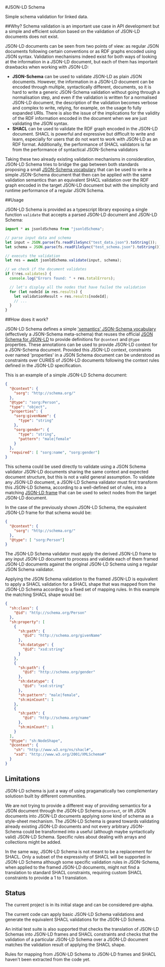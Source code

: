 #JSON-LD Schema

Simple schema validation for linked data.

##Why?
Schema validation is an important use case in API development but a simple and efficient solution based on the validation of JSON-LD documents does not exist. 

JSON-LD documents can be seen from two points of view: as regular JSON documents following certain conventions or as RDF graphs encoded using JSON syntax.
Validation mechanisms indeed exist for both ways of looking at the information in a JSON-LD document, but each of them has important drawbacks when working with JSON-LD:

- **JSON-Schema** can be used to validate JSON-LD as plain JSON documents. However, the information in a JSON-LD document can be encoded through multiple, syntactically different, documents, so it is hard to write a generic JSON-Schema validation without going through a normalisation step, and even if the validation is written for a normalised JSON-LD document, the description of the validation becomes verbose and complex to write, relying, for example, on the usage fo fully expanded URIs. There is also the issue of the implications for the validity of the RDF information encoded in the document when we are just validating the JSON syntax.
- **SHACL** can be used to validate the RDF graph encoded in the JSON-LD document. SHACL is powerful and expressive but difficult to write and learn, especially for users that do not want to work with JSON-LD as an RDF format. Additionally, the performance of SHACL validators is far from the performance of syntactical JSON-Schema validators


Taking these two already existing validation mechanisms in consideration, JSON-LD Schema tries to bridge the gap between both standards proposing
a small [JSON-Schema vocabulary](https://json-schema.org/draft/2019-09/json-schema-core.html#rfc.section.8.1.2) that can be used to write a simple JSON-Schema document that then can be applied with the same validation semantics than an equivalent SHACL validation over the RDF graph encoded in the target JSON-LD document but with the simplicity and runtime performance of a regular JSON Schema.

##Usage

JSON-LD Schema is provided as a typescript library exposing a single function `validate` that accepts a parsed JSON-LD document and JSON-LD Schema:

```typescript
import * as jsonldSchema from "jsonldSchema";

// parse input data and schema
let input = JSON.parse(fs.readFileSync("test_data.json").toString());
let schema = JSON.parse(fs.readFileSync("test_schema.json").toString());

// executs the validation
let res = await jsonldSchema.validate(input, schema);

// we check if the document validates
if (!res.validates) {
  console.log("Errors found: " + res.totalErrors);

  // let's display all the nodes that have failed the validation
  for (let nodeId in res.results) {
    let validationResult = res.results[nodeId];
    // ...
  }
}
```

##How does it work?

JSON-LD Schema defines a simple ['semantics' JSON-Schema vocabulary](vocabulary.json) (effectively a JSON-Schema meta-schema) that reuses the official [JSON Schema
for JSON-LD](https://github.com/json-ld/json-ld.org/blob/master/schemas/jsonld-schema.json) to provide definitions for `@context` and `@type` properties. These annotations can be used to provide JSON-LD context for a JSON-Schema document.
Provided this JSON-LD context, constraints over named 'properties' in a JSON Schema document can be understood as constraints
over CURIES of JSON-LD documents following the context rules defined in the JSON-LD specification.

This is an example of a simple JSON-LD Schema document:

```json
{
  "@context": {
    "sorg": "http://schema.org/"
  },
  "@type": "sorg:Person",
  "type": "object",
  "properties": {
    "sorg:givenName": {
      "type": "string"
    },
    "sorg:gender": {
      "type": "string",
      "pattern": "male|female"
    }
  },
  "required": [ "sorg:name", "sorg:gender"]
}
```

This schema could be used directly to validate using a JSON Schema validator JSON-LD documents sharing the same context and expected
document structure, but this is not a valid general assumption.
To validate any JSON-LD document, a JSON-LD Schema validator must first transform this JSON-LD Schema, according to a well-defined set of rules, into a matching
[JSON-LD frame](https://www.w3.org/TR/json-ld11-framing/) that can be used to select nodes from the target JSON-LD document.

In the case of the previously shown JSON-LD Schema, the equivalent JSON-LD frame for that schema would be:

```json
{
  "@context": {
    "sorg": "http://schema.org/"
  },
  "@type": [ "sorg:Person"]
}
```

The JSON-LD Schema validator must apply the derived JSON-LD frame to any input JSON-LD document to process and validate
each of them framed JSON-LD documents against the original JSON-LD Schema using a regular JSON Schema validator.

Applying the JSON Schema validation to the framed JSON-LD is equivalent to apply a SHACL validation for a 
SHACL shape that was mapped from the JSON-LD Schema according to a fixed set of mapping rules.
In this example the matching SHACL shape would be:

```json
{
  "sh:class": {
    "@id": "http://schema.org/Person"
  },
  "sh:property": [
    {
      "sh:path": {
        "@id": "http://schema.org/givenName"
      },
      "sh:datatype": {
        "@id": "xsd:string"
      }
    },
    {
      "sh:path": {
        "@id": "http://schema.org/gender"
      },
      "sh:datatype": {
        "@id": "xsd:string"
      },
      "sh:pattern": "male|female",
      "sh:minCount": 1
    },
    {
      "sh:path": {
        "@id": "http://schema.org/name"
      },
      "sh:minCount": 1
    }
  ],
  "@type": "sh:NodeShape",
  "@context": {
    "sh": "http://www.w3.org/ns/shacl#",
    "xsd": "http://www.w3.org/2001/XMLSchema#"
  }
}
```
## Limitations

JSON-LD schema is just a way of  using pragamatically two complementary solutiosn built by different communities. 

We are not trying to provide a different way of providing semantics for a JSON document through the JSON-LD Schema `@context`, or lift JSON documents into JSON-LD documents applying some kind of schema as a style-sheet mechanism. The JSON-LD Schema is geared towards validating already existing JSON-LD documents and not every arbitrary JSON-Schema could be transformed into a useful (although maybe syntactically valid) JSON-LD Schema. Specific rules about dealing with arrays and collections might be added.

In the same way, JSON-LD Schema is not meant to be a replacement for SHACL. Only a subset of the expressivity of SHACL will be supported in JSON-LD Schema although some specific validation rules in JSON-Schema, when applied to the framed JSON-LD documents, might not find a translation to standard SHACL constraints, requiring custom SHACL constraints to provide a 1 to 1 translation.

## Status

The current project is in its initial stage and can be considered pre-alpha.

The current code can apply basic JSON-LD Schema validations and generate the equivalent SHACL validations for the JSON-LD Schema.

An initial test suite is also supported that checks the translation of JSON-LD Schemas into JSON-LD frames and SHACL constraints and checks that the validation of a particular JSON-LD Schema over a JSON-LD document matches the validation result of applying the SHACL shape.

Rules for mapping from JSON-LD Schema to JSON-LD frames and SHACL haven't been extracted from the code yet.